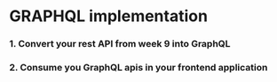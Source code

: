# GRAPHQL implementation

### 1. Convert your rest API from week 9 into GraphQL

### 2. Consume you GraphQL apis in your frontend application
